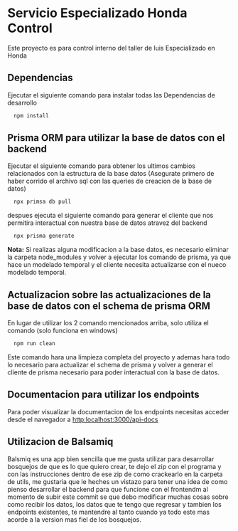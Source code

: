 
# Servicio Especializado Honda Control

Este proyecto es para control interno del taller de luis Especializado en Honda


## Dependencias

Ejecutar el siguiente comando para instalar todas las Dependencias de desarrollo

```bash
  npm install
```
## Prisma ORM para utilizar la base de datos con el backend

Ejecutar el siguiente comando para obtener los ultimos cambios relacionados con la estructura de la base datos
(Asegurate primero de haber corrido el archivo sql con las queries de creacion de la base de datos)

```bash
  npx primsa db pull
```

despues ejecuta el siguiente comando para generar el cliente que nos permitira interactual con nuestra base de datos atravez del backend

```bash
  npx prisma generate
```
**Nota:** Si realizas alguna modificacion a la base datos, es necesario eliminar la carpeta node_modules y volver a ejecutar los comando de prisma, ya que hace un modelado temporal y el cliente necesita actualizarse con el nueco modelado temporal.

## Actualizacion sobre las actualizaciones de la base de datos con el schema de prisma ORM
En lugar de utilizar los 2 comando mencionados arriba, solo utiliza el comando (solo funciona en windows)

```bash
  npm run clean
```

Este comando hara una limpieza completa del proyecto y ademas hara todo lo necesario para actualizar el schema de prisma y volver a generar el cliente de prisma necesario para poder interactual con la base de datos.

## Documentacion para utilizar los endpoints

Para poder visualizar la documentacion de los endpoints necesitas acceder desde el navegador a [http:localhost:3000/api-docs](http:localhost:3000/api-docs/)

## Utilizacion de Balsamiq

Balsmiq es una app bien sencilla que me gusta utilizar para desarrollar bosquejos de que es lo que quiero crear, te dejo el zip con el programa y con las instrucciones dentro de ese zip de como crackearlo en la carpeta de utils, me gustaria que le heches un vistazo para tener una idea de como pienso desarrollar el backend para que funcione con el frontendm al momento de subir este commit se que debo modificar muchas cosas sobre como recibir los datos, los datos que te tengo que regresar y tambien los endpoints existentes, te mantendre al tanto cuando ya todo este mas acorde a la version mas fiel de los bosquejos.